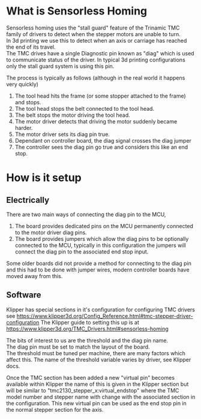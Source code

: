 # What is Sensorless Homing
Sensorless homing uses the "stall guard" feature of the Trinamic TMC family of drivers to detect when the stepper motors are unable to turn.   
In 3d printing we use this to detect when an axis or carriage has reached the end of its travel.   
The TMC drives have a single Diagnostic pin known as "diag" which is used to communicate status of the driver. In typical 3d printing configurations only the stall guard system is using this pin.   

The process is typically as follows (although in the real world it happens very quickly)

1. The tool head hits the frame (or some stopper attached to the frame) and stops.
2. The tool head stops the belt connected to the tool head.
3. The belt stops the motor driving the tool head.
4. The motor driver detects that driving the motor suddenly became harder.
5. The motor driver sets its diag pin true.
6. Dependant on controller board, the diag signal crosses the diag jumper
7. The controller sees the diag pin go true and considers this like an end stop.


# How is it setup
## Electrically
There are two main ways of connecting the diag pin to the MCU, 
1. The board provides dedicated pins on the MCU permanently connected to the motor driver diag pins.
2. The board provides jumpers which allow the diag pins to be optionally connected to the MCU, typically in this configuration the jumpers will connect the diag pin to the associated end stop input.

Some older boards did not provide a method for connecting to the diag pin and this had to be done with jumper wires, modern controller boards have moved away from this.


## Software
Klipper has special sections in it's configuration for configuring TMC drivers see <https://www.klipper3d.org/Config_Reference.html#tmc-stepper-driver-configuration>
The Klipper guide to setting this up is at <https://www.klipper3d.org/TMC_Drivers.html#sensorless-homing>

The bits of interest to us are the threshold and the diag pin name.   
The diag pin must be set to match the layout of the board.    
The threshold must be tuned per machine, there are many factors which affect this. The name of the threshold variable varies by driver, see Klipper docs.

Once the TMC section has been added a new "virtual pin" becomes available within Klipper the name of this is given in the Klipper section but will be similar to "tmc2130_stepper_x:virtual_endstop" where the TMC model number and stepper name with change with the associated section in the configuration.
This new virtual pin can be used as the end stop pin in the normal stepper section for the axis.
